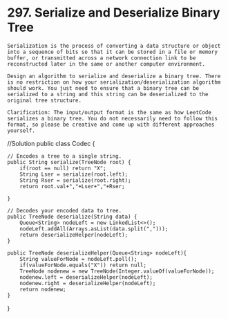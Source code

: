 # 297. Serialize and Deserialize Binary Tree
```PS
Serialization is the process of converting a data structure or object into a sequence of bits so that it can be stored in a file or memory buffer, or transmitted across a network connection link to be reconstructed later in the same or another computer environment.

Design an algorithm to serialize and deserialize a binary tree. There is no restriction on how your serialization/deserialization algorithm should work. You just need to ensure that a binary tree can be serialized to a string and this string can be deserialized to the original tree structure.

Clarification: The input/output format is the same as how LeetCode serializes a binary tree. You do not necessarily need to follow this format, so please be creative and come up with different approaches yourself.
```

//Solution
public class Codec {

    // Encodes a tree to a single string.
    public String serialize(TreeNode root) {
        if(root == null) return "X";
        String Lser = serialize(root.left);
        String Rser = serialize(root.right);
        return root.val+","+Lser+","+Rser;
        
    }

    // Decodes your encoded data to tree.
    public TreeNode deserialize(String data) {
        Queue<String> nodeLeft = new LinkedList<>();
        nodeLeft.addAll(Arrays.asList(data.split(",")));
        return deserializeHelper(nodeLeft);
    }
    
    public TreeNode deserializeHelper(Queue<String> nodeLeft){
        String valueForNode = nodeLeft.poll();
        if(valueForNode.equals("X")) return null;
        TreeNode nodenew = new TreeNode(Integer.valueOf(valueForNode));
        nodenew.left = deserializeHelper(nodeLeft);
        nodenew.right = deserializeHelper(nodeLeft);
        return nodenew;
    }
}